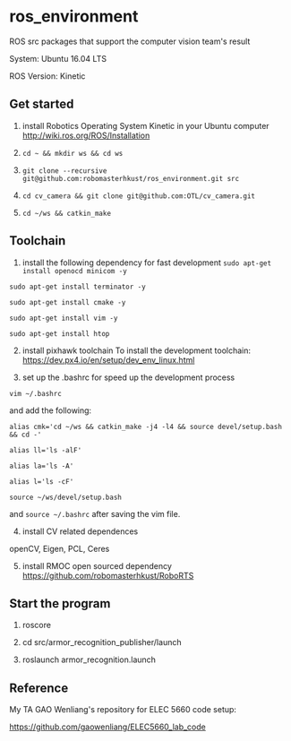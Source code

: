 # ros_environment
ROS src packages that support the computer vision team's result

System: Ubuntu 16.04 LTS

ROS Version: Kinetic

## Get started
1. install Robotics Operating System Kinetic in your Ubuntu computer
http://wiki.ros.org/ROS/Installation

2. `cd ~ && mkdir ws && cd ws`

3. `git clone --recursive git@github.com:robomasterhkust/ros_environment.git src`

4. `cd cv_camera && git clone git@github.com:OTL/cv_camera.git`

5. `cd ~/ws && catkin_make`

## Toolchain
1. install the following dependency for fast development
`sudo apt-get install openocd minicom -y`

`sudo apt-get install terminator -y`

`sudo apt-get install cmake -y`

`sudo apt-get install vim -y`

`sudo apt-get install htop`

2. install pixhawk toolchain
To install the development toolchain:
https://dev.px4.io/en/setup/dev_env_linux.html

3. set up the .bashrc for speed up the development process

`vim ~/.bashrc`

and add the following:

`alias cmk='cd ~/ws && catkin_make -j4 -l4 && source devel/setup.bash && cd -'`

`alias ll='ls -alF'`

`alias la='ls -A'`

`alias l='ls -cF'`

`source ~/ws/devel/setup.bash`

and `source ~/.bashrc` after saving the vim file.

4. install CV related dependences

openCV, Eigen, PCL, Ceres

5. install RMOC open sourced dependency
https://github.com/robomasterhkust/RoboRTS

## Start the program
1. roscore

2. cd src/armor_recognition_publisher/launch

3. roslaunch armor_recognition.launch


## Reference
My TA GAO Wenliang's repository for ELEC 5660 code setup:

https://github.com/gaowenliang/ELEC5660_lab_code
